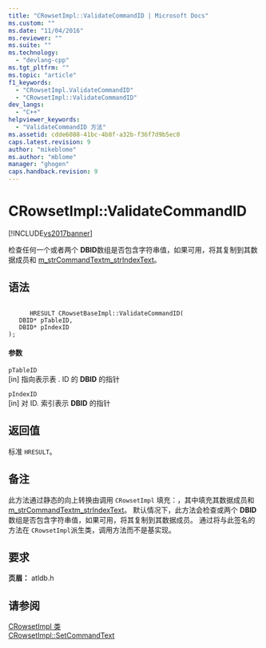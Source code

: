 ```yaml
---
title: "CRowsetImpl::ValidateCommandID | Microsoft Docs"
ms.custom: ""
ms.date: "11/04/2016"
ms.reviewer: ""
ms.suite: ""
ms.technology: 
  - "devlang-cpp"
ms.tgt_pltfrm: ""
ms.topic: "article"
f1_keywords: 
  - "CRowsetImpl.ValidateCommandID"
  - "CRowsetImpl::ValidateCommandID"
dev_langs: 
  - "C++"
helpviewer_keywords: 
  - "ValidateCommandID 方法"
ms.assetid: cdde6088-41bc-4b8f-a32b-f36f7d9b5ec0
caps.latest.revision: 9
author: "mikeblome"
ms.author: "mblome"
manager: "ghogen"
caps.handback.revision: 9
---
```

# CRowsetImpl::ValidateCommandID
[!INCLUDE[vs2017banner](../../assembler/inline/includes/vs2017banner.md)]

检查任何一个或者两个 **DBID**数组是否包含字符串值，如果可用，将其复制到其数据成员和 [m\_strCommandText](../../data/oledb/crowsetimpl-m-strcommandtext.md)[m\_strIndexText](../../data/oledb/crowsetimpl-m-strindextext.md)。  
  
## 语法  
  
```  
  
      HRESULT CRowsetBaseImpl::ValidateCommandID(  
   DBID* pTableID,  
   DBID* pIndexID   
);  
```  
  
#### 参数  
 `pTableID`  
 \[in\] 指向表示表 . ID 的 **DBID** 的指针  
  
 `pIndexID`  
 \[in\] 对 ID. 索引表示 **DBID** 的指针  
  
## 返回值  
 标准 `HRESULT`。  
  
## 备注  
 此方法通过静态的向上转换由调用 `CRowsetImpl` 填充：，其中填充其数据成员和 [m\_strCommandText](../../data/oledb/crowsetimpl-m-strcommandtext.md)[m\_strIndexText](../../data/oledb/crowsetimpl-m-strindextext.md)。  默认情况下，此方法会检查或两个 **DBID**数组是否包含字符串值，如果可用，将其复制到其数据成员。  通过将与此签名的方法在 `CRowsetImpl`派生类，调用方法而不是基实现。  
  
## 要求  
 **页眉：** atldb.h  
  
## 请参阅  
 [CRowsetImpl 类](../../data/oledb/crowsetimpl-class.md)   
 [CRowsetImpl::SetCommandText](../../data/oledb/crowsetimpl-setcommandtext.md)